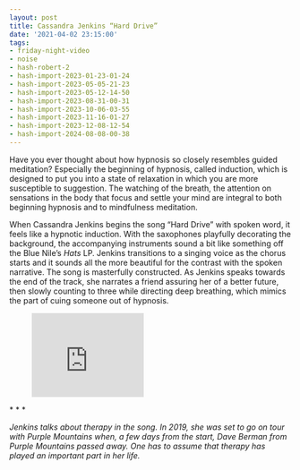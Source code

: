 ```yaml
---
layout: post
title: Cassandra Jenkins “Hard Drive”
date: '2021-04-02 23:15:00'
tags:
- friday-night-video
- noise
- hash-robert-2
- hash-import-2023-01-23-01-24
- hash-import-2023-05-05-21-23
- hash-import-2023-05-12-14-50
- hash-import-2023-08-31-00-31
- hash-import-2023-10-06-03-55
- hash-import-2023-11-16-01-27
- hash-import-2023-12-08-12-54
- hash-import-2024-08-08-00-38
---
```


Have you ever thought about how hypnosis so closely resembles guided meditation? Especially the beginning of hypnosis, called induction, which is designed to put you into a state of relaxation in which you are more susceptible to suggestion. The watching of the breath, the attention on sensations in the body that focus and settle your mind are integral to both beginning hypnosis and to mindfulness meditation.

When Cassandra Jenkins begins the song “Hard Drive” with spoken word, it feels like a hypnotic induction. With the saxophones playfully decorating the background, the accompanying instruments sound a bit like something off the Blue Nile’s _Hats_ LP. Jenkins transitions to a singing voice as the chorus starts and it sounds all the more beautiful for the contrast with the spoken narrative. The song is masterfully constructed. As Jenkins speaks towards the end of the track, she narrates a friend assuring her of a better future, then slowly counting to three while directing deep breathing, which mimics the part of cuing someone out of hypnosis.

<figure class="kg-card kg-embed-card"><iframe width="200" height="150" src="https://www.youtube.com/embed/eW8XoovSlsM?feature=oembed" frameborder="0" allow="accelerometer; autoplay; clipboard-write; encrypted-media; gyroscope; picture-in-picture" allowfullscreen></iframe></figure>
* * *

_Jenkins talks about therapy in the song. In 2019, she was set to go on tour with Purple Mountains when, a few days from the start, Dave Berman from Purple Mountains passed away. One has to assume that therapy has played an important part in her life._

